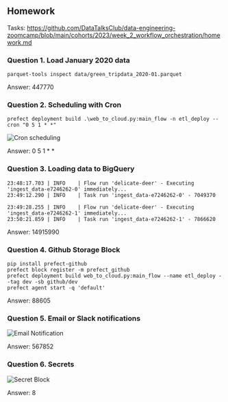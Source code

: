 ## Homework

Tasks: https://github.com/DataTalksClub/data-engineering-zoomcamp/blob/main/cohorts/2023/week_2_workflow_orchestration/homework.md

### Question 1. Load January 2020 data

```parquet-tools inspect data/green_tripdata_2020-01.parquet```

Answer: 447770

### Question 2. Scheduling with Cron

```prefect deployment build .\web_to_cloud.py:main_flow -n etl_deploy --cron "0 5 1 * *"```

![Cron scheduling](https://ostechnix.com/wp-content/uploads/2018/05/cron-job-format-1.png)

Answer: 0 5 1 * *

### Question 3. Loading data to BigQuery

```
23:48:17.703 | INFO    | Flow run 'delicate-deer' - Executing 'ingest_data-e7246262-0' immediately...
23:49:12.290 | INFO    | Task run 'ingest_data-e7246262-0' - 7049370
```

```
23:49:28.255 | INFO    | Flow run 'delicate-deer' - Executing 'ingest_data-e7246262-1' immediately...
23:50:21.859 | INFO    | Task run 'ingest_data-e7246262-1' - 7866620
```

Answer: 14915990

### Question 4. Github Storage Block

```
pip install prefect-github
prefect block register -m prefect_github
prefect deployment build web_to_cloud.py:main_flow --name etl_deploy --tag dev -sb github/dev
prefect agent start -q 'default'
```

Answer: 88605

### Question 5. Email or Slack notifications

![Email Notification](img_2.png)

Answer: 567852

### Question 6. Secrets

![Secret Block](img_1.png)

Answer: 8